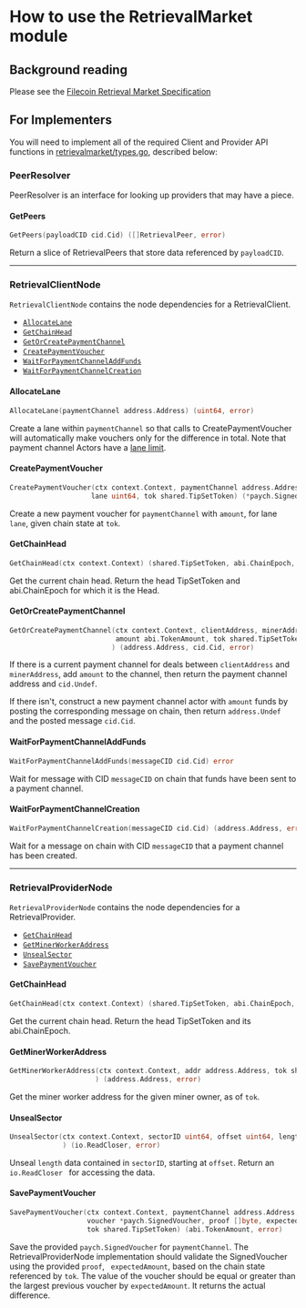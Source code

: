 # How to use the RetrievalMarket module

## Background reading
Please see the 
[Filecoin Retrieval Market Specification](https://filecoin-project.github.io/specs/#systems__filecoin_markets__retrieval_market)

## For Implementers
You will need to implement all of the required Client and Provider API functions in 
[retrievalmarket/types.go](./types.go), described below:

### PeerResolver
PeerResolver is an interface for looking up providers that may have a piece.

#### GetPeers
```go
GetPeers(payloadCID cid.Cid) ([]RetrievalPeer, error)
```
Return a slice of RetrievalPeers that store data referenced by `payloadCID`.

---
### RetrievalClientNode

`RetrievalClientNode` contains the node dependencies for a RetrievalClient.

* [`AllocateLane`](#AllocateLane)
* [`GetChainHead`](#GetChainHead)
* [`GetOrCreatePaymentChannel`](#GetOrCreatePaymentChannel)
* [`CreatePaymentVoucher`](#CreatePaymentVoucher)
* [`WaitForPaymentChannelAddFunds`](#WaitForPaymentChannelAddFunds)
* [`WaitForPaymentChannelCreation`](#WaitForPaymentChannelCreation)

#### AllocateLane
```go
AllocateLane(paymentChannel address.Address) (uint64, error)
```

Create a lane within `paymentChannel` so that calls to CreatePaymentVoucher will 
automatically make vouchers only for the difference in total. Note that payment channel 
Actors have a
[lane limit](https://github.com/filecoin-project/specs-actors/blob/0df536f7e461599c818231aa0effcdaccbb74900/actors/builtin/paych/paych_actor.go#L20).

#### CreatePaymentVoucher
```go
CreatePaymentVoucher(ctx context.Context, paymentChannel address.Address, amount abi.TokenAmount, 
            		lane uint64, tok shared.TipSetToken) (*paych.SignedVoucher, error)
```
Create a new payment voucher for `paymentChannel` with `amount`, for lane `lane`, given chain
state at `tok`.

#### GetChainHead
```go
GetChainHead(ctx context.Context) (shared.TipSetToken, abi.ChainEpoch, error)
```
Get the current chain head. Return the head TipSetToken and abi.ChainEpoch for 
which it is the Head.

#### GetOrCreatePaymentChannel
```go
GetOrCreatePaymentChannel(ctx context.Context, clientAddress, minerAddress address.Address, 
                          amount abi.TokenAmount, tok shared.TipSetToken
                         ) (address.Address, cid.Cid, error)
```
If there is a current payment channel for deals between `clientAddress` and `minerAddress`, 
add `amount` to the channel, then return the payment channel address and `cid.Undef`.

If there isn't, construct a new payment channel actor with `amount` funds by posting 
the corresponding message on chain, then return `address.Undef` and the posted message `cid.Cid`.

#### WaitForPaymentChannelAddFunds
```go
WaitForPaymentChannelAddFunds(messageCID cid.Cid) error
```
Wait for message with CID `messageCID` on chain that funds have been sent to a payment channel.

#### WaitForPaymentChannelCreation
```go
WaitForPaymentChannelCreation(messageCID cid.Cid) (address.Address, error)
```
Wait for a message on chain with CID `messageCID` that a payment channel has been created.

---
### RetrievalProviderNode
`RetrievalProviderNode` contains the node dependencies for a RetrievalProvider.

* [`GetChainHead`](#GetChainHead)
* [`GetMinerWorkerAddress`](#GetMinerWorkerAddress)
* [`UnsealSector`](#UnsealSector)
* [`SavePaymentVoucher`](#SavePaymentVoucher)

#### GetChainHead
```go
GetChainHead(ctx context.Context) (shared.TipSetToken, abi.ChainEpoch, error)
```
Get the current chain head. Return the head TipSetToken and its abi.ChainEpoch.

#### GetMinerWorkerAddress
```go
GetMinerWorkerAddress(ctx context.Context, addr address.Address, tok shared.TipSetToken,
                     ) (address.Address, error)
```
Get the miner worker address for the given miner owner, as of `tok`.

#### UnsealSector
```go
UnsealSector(ctx context.Context, sectorID uint64, offset uint64, length uint64,
             ) (io.ReadCloser, error)
```
Unseal `length` data contained in `sectorID`, starting at `offset`.  Return an `io.ReadCloser
` for accessing the data.

#### SavePaymentVoucher
```go
SavePaymentVoucher(ctx context.Context, paymentChannel address.Address, 
                   voucher *paych.SignedVoucher, proof []byte, expectedAmount abi.TokenAmount, 
                   tok shared.TipSetToken) (abi.TokenAmount, error)
```

Save the provided `paych.SignedVoucher` for `paymentChannel`. The RetrievalProviderNode
implementation should validate the SignedVoucher using the provided `proof`, `
expectedAmount`, based on  the chain state referenced by `tok`.  The value of the
voucher should be equal or greater than the largest previous voucher by 
 `expectedAmount`. It returns the actual difference.

